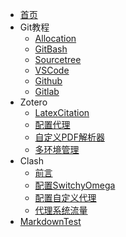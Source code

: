 <!-- docs/_sidebar.md -->

* [首页](/)
* Git教程
  * [Allocation](/01_Git教程/01_Allocation.md)
  * [GitBash](/01_Git教程/02_GitBash.md)
  * [Sourcetree](/01_Git教程/03_Sourcetree.md)
  * [VSCode](/01_Git教程/04_VSCode.md)
  * [Github](/01_Git教程/05_Github.md)
  * [Gitlab](/01_Git教程/06_Gitlab.md)
* Zotero
  * [LatexCitation](/03_Zotero/01_LatexCitation.md)
  * [配置代理](/03_Zotero/02_配置代理.md)
  * [自定义PDF解析器](/03_Zotero/03_自定义PDF解析器.md)
  * [多环境管理](/03_Zotero/多环境管理.md)
* Clash
  * [前言](/04_Clash/01_前言.md)
  * [配置SwitchyOmega](/04_Clash/02_配置SwitchyOmega.md)
  * [配置自定义代理](/04_Clash/03_配置自定义代理.md)
  * [代理系统流量](/04_Clash/04_代理系统流量.md)
* [MarkdownTest](/99_MarkdownTest/99_MarkdownTest.md)
